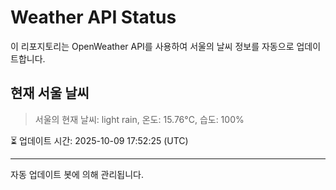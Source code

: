 
# Weather API Status

이 리포지토리는 OpenWeather API를 사용하여 서울의 날씨 정보를 자동으로 업데이트합니다.

## 현재 서울 날씨
> 서울의 현재 날씨: light rain, 온도: 15.76°C, 습도: 100%

⏳ 업데이트 시간: 2025-10-09 17:52:25 (UTC)

---
자동 업데이트 봇에 의해 관리됩니다.
